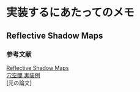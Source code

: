 # 実装するにあたってのメモ


## Reflective Shadow Maps
### 参考文献  
[Reflective Shadow Maps](https://ericpolman.com/2016/03/17/reflective-shadow-maps/)  
[穴空間 実装例](http://kagamin.net/hole/rsm/index.htm)  
[元の論文]


<!--stackedit_data:
eyJoaXN0b3J5IjpbMjA1MDU1Nzk5OF19
-->